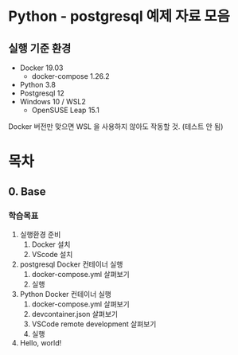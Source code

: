 # Python - postgresql 예제 자료 모음
## 실행 기준 환경
- Docker 19.03
  - docker-compose 1.26.2
- Python 3.8
- Postgresql 12
- Windows 10 / WSL2
  - OpenSUSE Leap 15.1

Docker 버전만 맞으면 WSL 을 사용하지 않아도 작동할 것. (테스트 안 됨)

# 목차

## 0. Base
### 학습목표
1. 실행환경 준비
    1. Docker 설치
    1. VScode 설치
1. postgresql Docker 컨테이너 실행
    1. docker-compose.yml 살펴보기
    1. 실행
1. Python Docker 컨테이너 실행
    1. docker-compose.yml 살펴보기
    1. devcontainer.json 살펴보기
    1. VSCode remote development 살펴보기
    1. 실행
1. Hello, world!